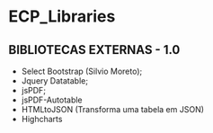 # ECP_Libraries
## BIBLIOTECAS EXTERNAS - 1.0
 * Select Bootstrap (Silvio Moreto);
 * Jquery Datatable;
 * jsPDF;
 * jsPDF-Autotable
 * HTMLtoJSON (Transforma uma tabela em JSON)
 * Highcharts
